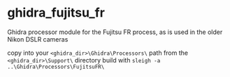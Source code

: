# ghidra_fujitsu_fr
Ghidra processor module for the Fujitsu FR process, as is used in the older Nikon DSLR cameras

copy into your `<ghidra_dir>\Ghidra\Processors\` path 
from the `<ghidra_dir>\Support\` directory build with `sleigh -a ..\Ghidra\Processors\FujitsuFR\`
